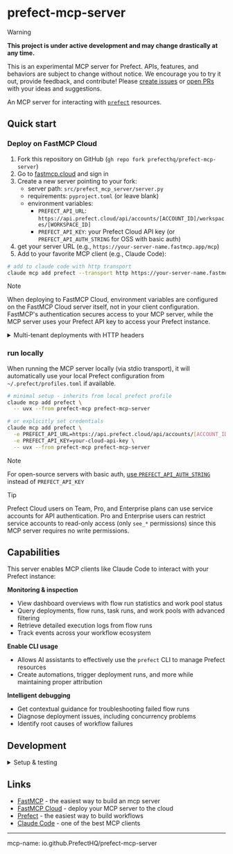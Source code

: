 # prefect-mcp-server

> [!WARNING]
> **This project is under active development and may change drastically at any time.**
> 
> This is an experimental MCP server for Prefect. APIs, features, and behaviors are subject to change without notice. We encourage you to try it out, provide feedback, and contribute! Please [create issues](https://github.com/PrefectHQ/prefect-mcp-server/issues) or [open PRs](https://github.com/PrefectHQ/prefect-mcp-server/pulls) with your ideas and suggestions.

An MCP server for interacting with [`prefect`](https://github.com/prefecthq/prefect) resources.

## Quick start

### Deploy on FastMCP Cloud

1. Fork this repository on GitHub (`gh repo fork prefecthq/prefect-mcp-server`)
2. Go to [fastmcp.cloud](https://fastmcp.cloud) and sign in
3. Create a new server pointing to your fork:
   - server path: `src/prefect_mcp_server/server.py`
   - requirements: `pyproject.toml` (or leave blank)
   - environment variables:
     - `PREFECT_API_URL`: `https://api.prefect.cloud/api/accounts/[ACCOUNT_ID]/workspaces/[WORKSPACE_ID]`
     - `PREFECT_API_KEY`: your Prefect Cloud API key (or `PREFECT_API_AUTH_STRING` for OSS with basic auth)
4. get your server URL (e.g., `https://your-server-name.fastmcp.app/mcp`)
5. Add to your favorite MCP client (e.g., Claude Code):

```bash
# add to claude code with http transport
claude mcp add prefect --transport http https://your-server-name.fastmcp.app/mcp
```

> [!NOTE]
> When deploying to FastMCP Cloud, environment variables are configured on the FastMCP Cloud server itself, not in your client configuration. FastMCP's authentication secures access to your MCP server, while the MCP server uses your Prefect API key to access your Prefect instance.

<details>
<summary>Multi-tenant deployments with HTTP headers</summary>

For centrally-hosted deployments where multiple users connect to the same MCP server instance, credentials can be passed via HTTP headers instead of environment variables. This enables each user to authenticate with their own Prefect workspace.

**Supported headers:**
- `X-Prefect-Api-Url`: Prefect API URL (required for both Cloud and OSS)
- `X-Prefect-Api-Key`: Prefect Cloud API key
- `X-Prefect-Api-Auth-String`: Basic auth credentials for OSS (format: `username:password`)

**Example using Python with FastMCP client:**

```python
from fastmcp.client import Client
from fastmcp.client.transports import StreamableHttpTransport

headers = {
    "X-Prefect-Api-Url": "https://api.prefect.cloud/api/accounts/[ACCOUNT_ID]/workspaces/[WORKSPACE_ID]",
    "X-Prefect-Api-Key": "your-api-key",
}

transport = StreamableHttpTransport(url="https://your-server.fastmcp.app/mcp", headers=headers)
client = Client(transport=transport)

async with client:
    result = await client.call_tool("get_identity", {})
    print(result)
```

> [!NOTE]
> When HTTP headers are provided, they take precedence over environment variables. If no headers are present, the server falls back to using the configured environment variables.

</details>

### run locally

When running the MCP server locally (via stdio transport), it will automatically use your local Prefect configuration from `~/.prefect/profiles.toml` if available.

```bash
# minimal setup - inherits from local prefect profile
claude mcp add prefect \
  -- uvx --from prefect-mcp prefect-mcp-server

# or explicitly set credentials
claude mcp add prefect \
  -e PREFECT_API_URL=https://api.prefect.cloud/api/accounts/[ACCOUNT_ID]/workspaces/[WORKSPACE_ID] \
  -e PREFECT_API_KEY=your-cloud-api-key \
  -- uvx --from prefect-mcp prefect-mcp-server
```

> [!NOTE]
> For open-source servers with basic auth, [use `PREFECT_API_AUTH_STRING`](https://docs.prefect.io/v3/advanced/security-settings#basic-authentication) instead of `PREFECT_API_KEY`

> [!TIP]
> Prefect Cloud users on Team, Pro, and Enterprise plans can use service accounts for API authentication. Pro and Enterprise users can restrict service accounts to read-only access (only `see_*` permissions) since this MCP server requires no write permissions.

## Capabilities

This server enables MCP clients like Claude Code to interact with your Prefect instance:

**Monitoring & inspection**
- View dashboard overviews with flow run statistics and work pool status
- Query deployments, flow runs, task runs, and work pools with advanced filtering
- Retrieve detailed execution logs from flow runs
- Track events across your workflow ecosystem

**Enable CLI usage**
- Allows AI assistants to effectively use the `prefect` CLI to manage Prefect resources
- Create automations, trigger deployment runs, and more while maintaining proper attribution

**Intelligent debugging**
- Get contextual guidance for troubleshooting failed flow runs
- Diagnose deployment issues, including concurrency problems
- Identify root causes of workflow failures

## Development

<details>
<summary>Setup & testing</summary>

```bash
# clone the repo
gh repo clone prefecthq/prefect-mcp-server && cd prefect-mcp-server

# install dev deps and pre-commit hooks
just setup

# run tests (uses ephemeral prefect database via prefect_test_harness)
just test
```

</details>

## Links

- [FastMCP](https://github.com/jlowin/fastmcp) - the easiest way to build an mcp server
- [FastMCP Cloud](https://fastmcp.cloud) - deploy your MCP server to the cloud
- [Prefect](https://github.com/prefecthq/prefect) - the easiest way to build workflows
- [Claude Code](https://docs.anthropic.com/en/docs/claude-code/overview) - one of the best MCP clients

---

mcp-name: io.github.PrefectHQ/prefect-mcp-server
